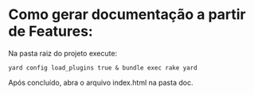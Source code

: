 # Como gerar documentação a partir de Features:

Na pasta raiz do projeto execute:


```
yard config load_plugins true & bundle exec rake yard
```


Após concluído, abra o arquivo index.html na pasta doc.
